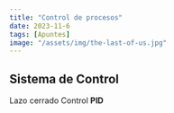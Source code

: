 ```yaml
---
title: "Control de procesos"
date: 2023-11-6
tags: [Apuntes]
image: "/assets/img/the-last-of-us.jpg"
---
```

## Sistema de Control 
Lazo cerrado Control **PID**
